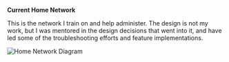 **Current Home Network**

This is the network I train on and help administer. The design is not my work, but I was mentored in the design decisions that went into it, and have led some of the troubleshooting efforts and feature implementations. 

![Home Network Diagram](<https://cdn.rawgit.com/Valacirca3927/networking-portfolio/master/home-network-v1.2.drawio.svg>)
